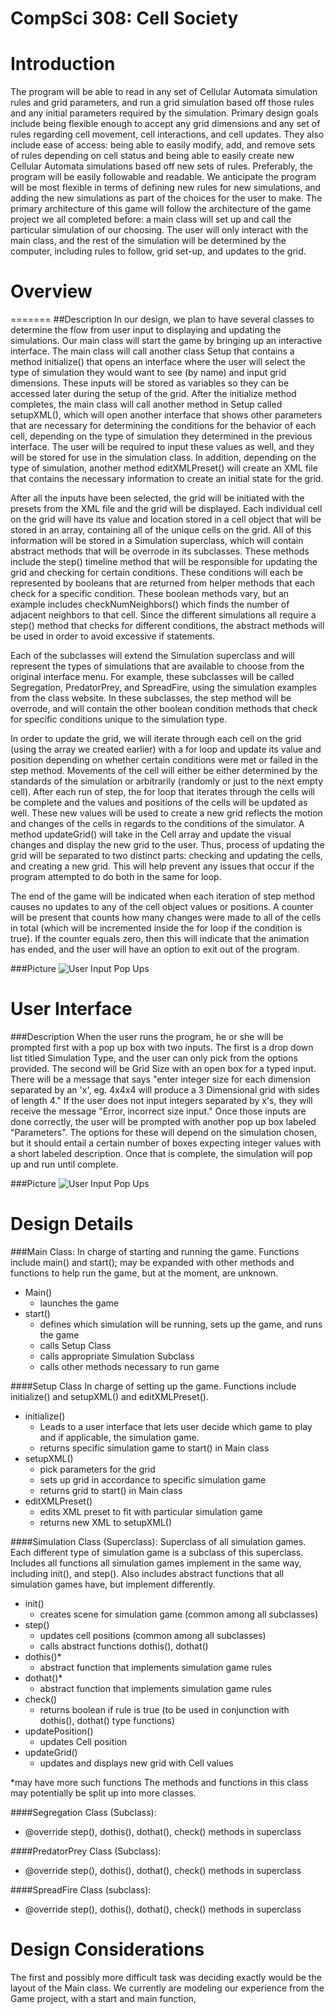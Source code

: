 CompSci 308: Cell Society
===================
Introduction
=======
The program will be able to read in any set of Cellular Automata simulation rules and grid parameters, and run a grid simulation based off those rules and any initial parameters required by the simulation. Primary design goals include being flexible enough to accept any grid dimensions and any set of rules regarding cell movement, cell interactions, and cell updates. They also include ease of access: being able to easily modify, add, and remove sets of rules depending on cell status and being able to easily create new Cellular Automata simulations based off new sets of rules. Preferably, the program will be easily followable and readable. We anticipate the program will be most flexible in terms of defining new rules for new simulations, and adding the new simulations as part of the choices for the user to make. The primary architecture of this game will follow the architecture of the game project we all completed before: a main class will set up and call the particular simulation of our choosing. The user will only interact with the main class, and the rest of the simulation will be determined by the computer, including rules to follow, grid set-up, and updates to the grid.

Overview
=======

=======
##Description
In our design, we plan to have several classes to determine the flow from user input to displaying and updating the simulations. Our main class will start the game by bringing up an interactive interface. The main class will call another class Setup that contains a method initialize() that opens an interface where the user will select the type of simulation they would want to see (by name) and input grid dimensions. These inputs will be stored as variables so they can be accessed later during the setup of the grid. After the initialize method completes, the main class will call another method in Setup called setupXML(), which will open another interface that shows other parameters that are necessary for determining the conditions for the behavior of each cell, depending on the type of simulation they determined in the previous interface. The user will be required to input these values as well, and they will be stored for use in the simulation class. In addition, depending on the type of simulation, another method editXMLPreset() will create an XML file that contains the necessary information to create an initial state for the grid.

After all the inputs have been selected, the grid will be initiated with the presets from the XML file and the grid will be displayed. Each individual cell on the grid will have its value and location stored in a cell object that will be stored in an array, containing all of the unique cells on the grid. All of this information will be stored in a Simulation superclass, which will contain abstract methods that will be overrode in its subclasses. These methods include the step() timeline method that will be responsible for updating the grid and checking for certain conditions. These conditions will each be represented by booleans that are returned from helper methods that each check for a specific condition. These boolean methods vary, but an example includes checkNumNeighbors() which finds the number of adjacent neighbors to that cell. Since the different simulations all require a step() method that checks for different conditions, the abstract methods will be used in order to avoid excessive if statements.

Each of the subclasses will extend the Simulation superclass and will represent the types of simulations that are available to choose from the original interface menu. For example, these subclasses will be called Segregation, PredatorPrey, and SpreadFire, using the simulation examples from the class website. In these subclasses, the step method will be overrode, and will contain the other boolean condition methods that check for specific conditions unique to the simulation type. 

In order to update the grid, we will iterate through each cell on the grid (using the array we created earlier) with a for loop and update its value and position depending on whether certain conditions were met or failed in the step method. Movements of the cell will either be either determined by the standards of the simulation or arbitrarily (randomly or just to the next empty cell). After each run of step, the for loop that iterates through the cells will be complete and the values and positions of the cells will be updated as well. These new values will be used to create a new grid reflects the motion and changes of the cells in regards to the conditions of the simulator. A method updateGrid() will take in the Cell array and update the visual changes and display the new grid to the user. Thus, process of updating the grid will be separated to two distinct parts: checking and updating the cells, and creating a new grid. This will help prevent any issues that occur if the program attempted to do both in the same for loop.

The end of the game will be indicated when each iteration of step method causes no updates to any of the cell object values or positions. A counter will be present that counts how many changes were made to all of the cells in total (which will be incremented inside the for loop if the condition is true). If the counter equals zero, then this will indicate that the animation has ended, and the user will have an option to exit out of the program.


###Picture
![User Input Pop Ups](/Pictures/Map.JPG)

User Interface
=======
###Description
When the user runs the program, he or she will be prompted first with a pop up box
with two inputs.  The first is a drop down list titled Simulation Type, and the user can only pick from the options provided.  The second will be Grid Size with an open box for a typed input.  There will be a message that says "enter integer size for each dimension separated by an 'x', eg. 4x4x4 will produce a 3 Dimensional grid with sides of length 4."  If the user does not input integers separated by x's, they will receive the message "Error, incorrect size input."  Once those inputs are done correctly, the user will be prompted with another pop up box labeled "Parameters".  The options for these will depend on the simulation chosen, but it should entail a certain number of boxes expecting integer values with a short labeled description.  Once that is complete, the simulation will pop up and run until complete.

###Picture
![User Input Pop Ups](/Pictures/UserInterface.jpg)

Design Details
=======

###Main Class:
In charge of starting and running the game. Functions include main() and start(); may be expanded with other methods and functions to help run the game, but at the moment, are unknown.
	
 - Main()
	 - launches the game
 - start()
	 - defines which simulation will be running, sets up the game, and runs the game
	 - calls Setup Class
	 - calls appropriate Simulation Subclass
	 - calls other methods necessary to run game

####Setup Class
In charge of setting up the game. Functions include initialize() and setupXML() and editXMLPreset(). 

 - initialize()
	 - Leads to a user interface that lets user decide which game to play and if applicable, the simulation game.
	 - returns specific simulation game to start() in Main class
 - setupXML()
	 - pick parameters for the grid
	 - sets up grid in accordance to specific simulation game
	 - returns grid to start() in Main class
 - editXMLPreset()
	 - edits XML preset to fit with particular simulation game
	 - returns new XML to setupXML()

####Simulation Class (Superclass):
Superclass of all simulation games. Each different type of simulation game is a subclass of this superclass. Includes all functions all simulation games implement in the same way, including init(), and step(). Also includes abstract functions that all simulation games have, but implement differently.

 - init()
	 - creates scene for simulation game (common among all subclasses)
 - step()
	 - updates cell positions (common among all subclasses)
	 - calls abstract functions dothis(), dothat()
 - dothis()*
	 - abstract function that implements simulation game rules
 - dothat()*
	 - abstract function that implements simulation game rules
 - check()
	 - returns boolean if rule is true (to be used in conjunction with dothis(), dothat() type functions)
 - updatePosition()
 	 - updates Cell position
 - updateGrid()
 	 - updates and displays new grid with Cell values

*may have more such functions
The methods and functions in this class may potentially be split up into more classes.

####Segregation Class (Subclass):
 - @override step(), dothis(), dothat(), check() methods in superclass
 
####PredatorPrey Class (Subclass): 
 - @override step(), dothis(), dothat(), check() methods in superclass
 
####SpreadFire Class (subclass):
 - @override step(), dothis(), dothat(), check() methods in superclass

Design Considerations
=======
The first and possibly more difficult task was deciding exactly would be the layout of the Main class.  We currently are modeling our experience from the Game project, with a start and main function, 


